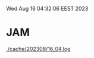 Wed Aug 16 04:32:06 EEST 2023
# JAM
<a href='./cache/202308/16_04.log'>./cache/202308/16_04.log</a>
